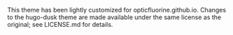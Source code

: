 This theme has been lightly customized for opticfluorine.github.io. Changes to the hugo-dusk theme are made available under the same license as the original; see LICENSE.md for details.
